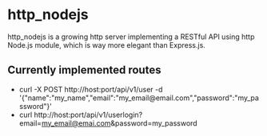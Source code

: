 # http_nodejs
http_nodejs is a growing http server implementing
a RESTful API using http Node.js module, which is
way more elegant than Express.js.

## Currently implemented routes

* curl -X POST http\:\/\/host\:port\/api\/v1\/user -d '{"name":"my_name","email":"my_email\@email.com","password":"my_password"}'
* curl http\:\/\/host\:port\/api\/v1\/userlogin?email=my_email@emai.com&password=my_password
